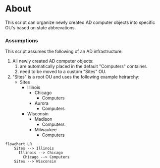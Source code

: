 # About

This script can organize newly created AD computer objects into specific OU's based on state abbrevations.

### Assumptions

This script assumes the following of an AD infrastructure:
1. All newly created AD computer objects:
    1. are automatically placed in the default "Computers" container.
    2. need to be moved to a custom "Sites" OU.
2. "Sites" is a root OU and uses the following example heirarchy:
    - Sites
      - Illinois
        - Chicago
          - Computers
        - Aurora
          - Computers
      - Wisconsin
        - Madison
          - Computers
        - Milwaukee
          - Computers

```mermaid
flowchart LR
    Sites --> Illinois
      Illinois --> Chicago
        Chicago --> Computers
    Sites --> Wisconsin
```

